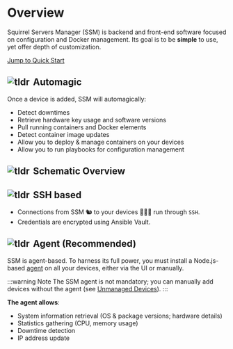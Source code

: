 <script setup>
// @intellij-keep
import Diagram from './../components/Diagram.vue';
</script>

# Overview

Squirrel Servers Manager (SSM) is backend and front-end software focused on configuration and Docker management. Its goal is to be **simple** to use, yet offer depth of customization.

[Jump to Quick Start](/docs/quickstart)

## <span style="display: flex; align-items: center;"><img src="/overview/magic.svg" alt="tldr" style="margin-right: 8px;" /> Automagic</span>

Once a device is added, SSM will automagically:
- Detect downtimes
- Retrieve hardware key usage and software versions
- Pull running containers and Docker elements
- Detect container image updates
- Allow you to deploy & manage containers on your devices
- Allow you to run playbooks for configuration management

## <span style="display: flex; align-items: center;"><img src="/overview/reference-architecture.svg" alt="tldr" style="margin-right: 8px;" /> Schematic Overview</span>

<Diagram/>

## <span style="display: flex; align-items: center;"><img src="/overview/device-database-encryption-1-solid.svg" alt="tldr" style="margin-right: 8px;" />SSH based</span>

- Connections from SSM 🐿️ to your devices 🌰🌰🌰 run through `SSH`.
- Credentials are encrypted using Ansible Vault.

## <span style="display: flex; align-items: center;"><img src="/overview/hat.svg" alt="tldr" style="margin-right: 8px;" /> Agent (Recommended)</span>

SSM is agent-based. To harness its full power, you must install a Node.js-based [agent](https://github.com/SquirrelCorporation/SquirrelServersManager-Agent) on all your devices, either via the UI or manually.

:::warning Note
The SSM agent is not mandatory; you can manually add devices without the agent (see [Unmanaged Devices](/docs/devices/add-unamanaged)).
:::

**The agent allows**:
- System information retrieval (OS & package versions; hardware details)
- Statistics gathering (CPU, memory usage)
- Downtime detection
- IP address update
